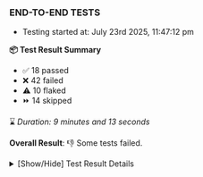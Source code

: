 ### END-TO-END TESTS

- Testing started at: July 23rd 2025, 11:47:12 pm

**📦 Test Result Summary**

- ✅ 18 passed
- ❌ 42 failed
- ⚠️ 10 flaked
- ⏩ 14 skipped

⌛ _Duration: 9 minutes and 13 seconds_

**Overall Result**: 👎 Some tests failed.



<details>
    <summary>[Show/Hide] Test Result Details</summary>
    <div markdown="1">

| Test | Browser | Test Case | Tags | Result |
| :---: | :---: | :--- | :---: | :---: |
| 1 | chromium-meshery-provider | Verify that UI components are displayed |  | ⚠️ |
| 2 | chromium-meshery-provider | Transition to disconnected state and then back to connected state |  | ❌ |
| 3 | chromium-meshery-provider | Transition to ignored state and then back to connected state |  | ➖ |
| 4 | chromium-meshery-provider | Transition to not found state and then back to connected state |  | ➖ |
| 5 | chromium-meshery-provider | Delete Kubernetes cluster connections |  | ➖ |
| 6 | chromium-meshery-provider | Configure Existing Istio adapter through Mesh Adapter URL from Management page | unstable | ⚠️ |
| 7 | chromium-meshery-provider | Ping Istio Adapter | unstable | ⚠️ |
| 8 | chromium-meshery-provider | Add performance profile with load generator fortio |  | ❌ |
| 9 | chromium-meshery-provider | View detailed result of a performance profile (Graph Visualiser) with load generator fortio |  | ❌ |
| 10 | chromium-meshery-provider | Edit the configuration of a performance profile with load generator fortio and service mesh None |  | ❌ |
| 11 | chromium-meshery-provider | Compare test of a performance profile with load generator fortio |  | ❌ |
| 12 | chromium-meshery-provider | Delete a performance profile with load generator fortio |  | ❌ |
| 13 | chromium-meshery-provider | Aggregation Charts are displayed |  | ❌ |
| 14 | chromium-meshery-provider | Verify Meshery Design Embed Details |  | ❌ |
| 15 | chromium-meshery-provider | Connect to Meshery Istio Adapter and configure it |  | ❌ |
| 16 | chromium-meshery-provider | Verify Meshery Catalog Section Details |  | ❌ |
| 17 | chromium-meshery-provider | Toggle &quot;Send Anonymous Usage Statistics&quot; |  | ❌ |
| 18 | chromium-meshery-provider | Verify Meshery Adapter for Istio Section |  | ❌ |
| 19 | chromium-meshery-provider | Toggle &quot;Send Anonymous Performance Results&quot; |  | ❌ |
| 20 | chromium-meshery-provider | Create a Model |  | ⚠️ |
| 21 | chromium-meshery-provider | Import a Model via File Import |  | ❌ |
| 22 | chromium-meshery-provider | Import a Model via Url Import |  | ➖ |
| 23 | chromium-meshery-provider | Import a Model via CSV Import |  | ➖ |
| 24 | chromium-local-provider | Verify that UI components are displayed |  | ❌ |
| 25 | chromium-local-provider | Add a cluster connection by uploading kubeconfig file |  | ➖ |
| 26 | chromium-local-provider | Transition to disconnected state and then back to connected state |  | ➖ |
| 27 | chromium-local-provider | Transition to ignored state and then back to connected state |  | ➖ |
| 28 | chromium-local-provider | Transition to not found state and then back to connected state |  | ➖ |
| 29 | chromium-local-provider | Delete Kubernetes cluster connections |  | ➖ |
| 30 | chromium-local-provider | Verify Kanvas Snapshot using data-testid |  | ❌ |
| 31 | chromium-local-provider | Test if Left Navigation Panel is displayed |  | ❌ |
| 32 | chromium-local-provider | Logout from current user session |  | ❌ |
| 33 | chromium-local-provider | Verify Performance Analysis Details |  | ❌ |
| 34 | chromium-local-provider | Test if Notification button is displayed |  | ❌ |
| 35 | chromium-local-provider | Create a Model |  | ❌ |
| 36 | chromium-local-provider | Search a Model and Export it |  | ➖ |
| 37 | chromium-local-provider | Import a Model via File Import |  | ➖ |
| 38 | chromium-local-provider | Import a Model via Url Import |  | ➖ |
| 39 | chromium-local-provider | Import a Model via CSV Import |  | ➖ |
| 40 | chromium-local-provider | Verify Kanvas Details |  | ❌ |
| 41 | chromium-local-provider | Test if Profile button is displayed |  | ❌ |
| 42 | chromium-local-provider | Common UI elements |  | ❌ |
| 43 | chromium-local-provider | Verify Meshery Docker Extension Details |  | ❌ |
| 44 | chromium-local-provider | Configure Existing Istio adapter through Mesh Adapter URL from Management page | unstable | ⚠️ |
| 45 | chromium-local-provider | Verify Meshery Design Embed Details |  | ❌ |
| 46 | chromium-local-provider | Ping Istio Adapter | unstable | ⚠️ |
| 47 | chromium-local-provider | Verify Meshery Catalog Section Details |  | ❌ |
| 48 | chromium-local-provider | Add performance profile with load generator fortio |  | ❌ |
| 49 | chromium-local-provider | Verify Meshery Adapter for Istio Section |  | ❌ |
| 50 | chromium-local-provider | View detailed result of a performance profile (Graph Visualiser) with load generator fortio |  | ❌ |
| 51 | chromium-local-provider | Aggregation Charts are displayed |  | ❌ |
| 52 | chromium-local-provider | Edit the configuration of a performance profile with load generator fortio and service mesh None |  | ❌ |
| 53 | chromium-local-provider | Connect to Meshery Istio Adapter and configure it |  | ❌ |
| 54 | chromium-local-provider | Compare test of a performance profile with load generator fortio |  | ❌ |
| 55 | chromium-local-provider | Toggle &quot;Send Anonymous Usage Statistics&quot; |  | ❌ |
| 56 | chromium-local-provider | Delete a performance profile with load generator fortio |  | ❌ |
| 57 | chromium-local-provider | Toggle &quot;Send Anonymous Performance Results&quot; |  | ❌ |
| 58 | chromium-meshery-provider | Action buttons on adapters tab |  | ❌ |
| 59 | chromium-local-provider | All settings tabs |  | ❌ |
| 60 | chromium-meshery-provider | Grafana elements on metrics tab |  | ❌ |
| 61 | chromium-local-provider | Action buttons on adapters tab |  | ❌ |
| 62 | chromium-local-provider | Grafana elements on metrics tab |  | ❌ |

</div>
</details>


<!-- To see the full report, please visit our CI/CD pipeline with reporter. -->